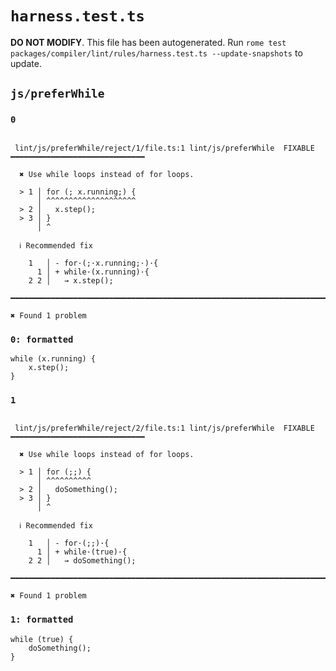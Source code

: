 # `harness.test.ts`

**DO NOT MODIFY**. This file has been autogenerated. Run `rome test packages/compiler/lint/rules/harness.test.ts --update-snapshots` to update.

## `js/preferWhile`

### `0`

```

 lint/js/preferWhile/reject/1/file.ts:1 lint/js/preferWhile  FIXABLE  ━━━━━━━━━━━━━━━━━━━━━━━━━━━━━━

  ✖ Use while loops instead of for loops.

  > 1 │ for (; x.running;) {
      │ ^^^^^^^^^^^^^^^^^^^^
  > 2 │   x.step();
  > 3 │ }
      │ ^

  ℹ Recommended fix

    1   │ - for·(;·x.running;·)·{
      1 │ + while·(x.running)·{
    2 2 │   → x.step();

━━━━━━━━━━━━━━━━━━━━━━━━━━━━━━━━━━━━━━━━━━━━━━━━━━━━━━━━━━━━━━━━━━━━━━━━━━━━━━━━━━━━━━━━━━━━━━━━━━━━

✖ Found 1 problem

```

### `0: formatted`

```
while (x.running) {
	x.step();
}

```

### `1`

```

 lint/js/preferWhile/reject/2/file.ts:1 lint/js/preferWhile  FIXABLE  ━━━━━━━━━━━━━━━━━━━━━━━━━━━━━━

  ✖ Use while loops instead of for loops.

  > 1 │ for (;;) {
      │ ^^^^^^^^^^
  > 2 │   doSomething();
  > 3 │ }
      │ ^

  ℹ Recommended fix

    1   │ - for·(;;)·{
      1 │ + while·(true)·{
    2 2 │   → doSomething();

━━━━━━━━━━━━━━━━━━━━━━━━━━━━━━━━━━━━━━━━━━━━━━━━━━━━━━━━━━━━━━━━━━━━━━━━━━━━━━━━━━━━━━━━━━━━━━━━━━━━

✖ Found 1 problem

```

### `1: formatted`

```
while (true) {
	doSomething();
}

```
